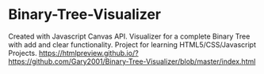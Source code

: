 # Binary-Tree-Visualizer 
Created with Javascript Canvas API. Visualizer for a complete Binary Tree with add and clear functionality. Project for learning HTML5/CSS/Javascript Projects. 
https://htmlpreview.github.io/?https://github.com/Gary2001/Binary-Tree-Visualizer/blob/master/index.html
